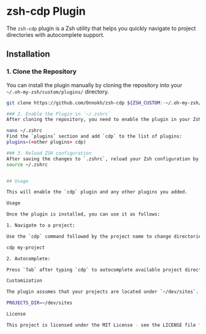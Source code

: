 # zsh-cdp Plugin

The `zsh-cdp` plugin is a Zsh utility that helps you quickly navigate to project directories with autocomplete support.

## Installation

### 1. Clone the Repository

You can install the plugin manually by cloning the repository into your `~/.oh-my-zsh/custom/plugins/` directory.

```sh
git clone https://github.com/Onnokh/zsh-cdp ${ZSH_CUSTOM:-~/.oh-my-zsh/custom}/plugins/cdp

### 2. Enable the Plugin in `~/.zshrc`
After cloning the repository, you need to enable the plugin in your Zsh configuration. 

nano ~/.zshrc
Find the `plugins` section and add `cdp` to the list of plugins:
plugins=(<other plugins> cdp)

### 3. Reload ZSH configuration
After saving the changes to `.zshrc`, reload your Zsh configuration by running:
source ~/.zshrc


## Usage

This will enable the `cdp` plugin and any other plugins you added.

Usage

Once the plugin is installed, you can use it as follows:

1. Navigate to a project:

Use the `cdp` command followed by the project name to change directories:

cdp my-project

2. Autocomplete:

Press `Tab` after typing `cdp` to autocomplete available project directories inside your `PROJECTS_DIR`.

Customization

The plugin assumes that your projects are located under `~/dev/sites`. If your projects are in a different directory, change the `PROJECTS_DIR` variable in the `cdp.plugin.zsh` file:

PROJECTS_DIR=~/dev/sites

License

This project is licensed under the MIT License - see the LICENSE file for details.

